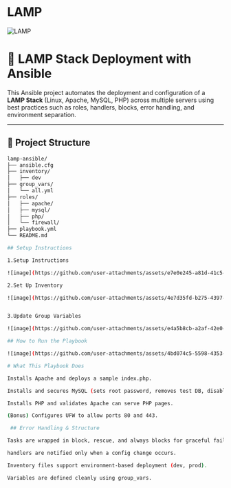 # LAMP


![LAMP](https://github.com/user-attachments/assets/ffcfa878-a112-4fc5-882d-13b2216c3042)

# 🚀 LAMP Stack Deployment with Ansible

This Ansible project automates the deployment and configuration of a **LAMP Stack** (Linux, Apache, MySQL, PHP) across multiple servers using best practices such as roles, handlers, blocks, error handling, and environment separation.

---

## 📁 Project Structure

```bash
lamp-ansible/
├── ansible.cfg
├── inventory/
│   ├── dev
├── group_vars/
│   └── all.yml
├── roles/
│   ├── apache/
│   ├── mysql/
│   ├── php/
│   └── firewall/
├── playbook.yml
└── README.md

## Setup Instructions

1.Setup Instructions

![image](https://github.com/user-attachments/assets/e7e0e245-a81d-41c5-90dd-a3e7851db564)

2.Set Up Inventory

![image](https://github.com/user-attachments/assets/4e7d35fd-b275-4397-872b-0c77889b2c3c)


3.Update Group Variables

![image](https://github.com/user-attachments/assets/e4a5b8cb-a2af-42e0-a190-e0bb4e4cff1f)

## How to Run the Playbook

![image](https://github.com/user-attachments/assets/4bd074c5-5598-4353-aa60-8a2d9ebbe9b3)

# What This Playbook Does

Installs Apache and deploys a sample index.php.

Installs and secures MySQL (sets root password, removes test DB, disables remote root login).

Installs PHP and validates Apache can serve PHP pages.

(Bonus) Configures UFW to allow ports 80 and 443.

 ## Error Handling & Structure

Tasks are wrapped in block, rescue, and always blocks for graceful failure.

handlers are notified only when a config change occurs.

Inventory files support environment-based deployment (dev, prod).

Variables are defined cleanly using group_vars.

